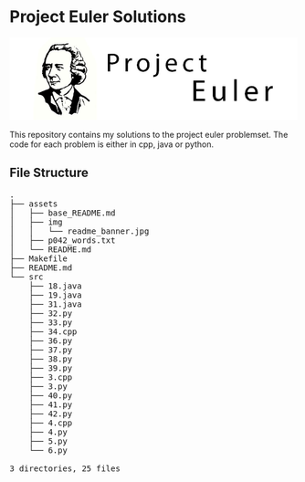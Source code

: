 # Project Euler Solutions

![](assets/img/readme_banner.jpg)

This repository contains my solutions to the project euler problemset. The code for each problem is either in cpp, java or python.

## File Structure
<pre>
.
├── assets
│   ├── base_README.md
│   ├── img
│   │   └── readme_banner.jpg
│   ├── p042_words.txt
│   └── README.md
├── Makefile
├── README.md
└── src
    ├── 18.java
    ├── 19.java
    ├── 31.java
    ├── 32.py
    ├── 33.py
    ├── 34.cpp
    ├── 36.py
    ├── 37.py
    ├── 38.py
    ├── 39.py
    ├── 3.cpp
    ├── 3.py
    ├── 40.py
    ├── 41.py
    ├── 42.py
    ├── 4.cpp
    ├── 4.py
    ├── 5.py
    └── 6.py

3 directories, 25 files
</pre>

